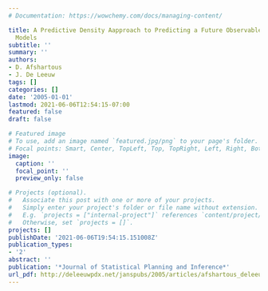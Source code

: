 ```yaml
---
# Documentation: https://wowchemy.com/docs/managing-content/

title: A Predictive Density Aapproach to Predicting a Future Observable in Multilevel
  Models
subtitle: ''
summary: ''
authors:
- D. Afshartous
- J. De Leeuw
tags: []
categories: []
date: '2005-01-01'
lastmod: 2021-06-06T12:54:15-07:00
featured: false
draft: false

# Featured image
# To use, add an image named `featured.jpg/png` to your page's folder.
# Focal points: Smart, Center, TopLeft, Top, TopRight, Left, Right, BottomLeft, Bottom, BottomRight.
image:
  caption: ''
  focal_point: ''
  preview_only: false

# Projects (optional).
#   Associate this post with one or more of your projects.
#   Simply enter your project's folder or file name without extension.
#   E.g. `projects = ["internal-project"]` references `content/project/deep-learning/index.md`.
#   Otherwise, set `projects = []`.
projects: []
publishDate: '2021-06-06T19:54:15.151008Z'
publication_types:
- '2'
abstract: ''
publication: '*Journal of Statistical Planning and Inference*'
url_pdf: http://deleeuwpdx.net/janspubs/2005/articles/afshartous_deleeuw_A_05a.pdf
---
```

